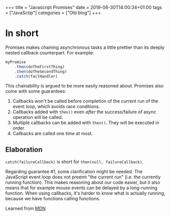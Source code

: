 +++
title = "Javascript Promises"
date = 2019-08-30T14:00:34+01:00
tags = ["JavaSctip"]
categories = ["Old blog"]
+++

# In short
Promises makes chaining asynchronous tasks a little prettier than its deeply nested callback counterpart. For example:
```javascript
myPromise
    .then(doTheFirstThing)
    .then(doTheSecondThing)
    .catch(failHandler)
```
This chainability is argued to be more easily reasoned about. Promises also come with some guarantees:
1. Callbacks won't be called before completion of the current run of the event loop, which avoids race conditions.
2. Callbacks added with `then()` even *after* the success/failure of async operation will be called.
3. Multiple callbacks can be added with `then()`. They will be executed in order.
4. Callbacks are called one time at most.

## Elaboration

`catch(failureCallback)` is short for `then(null, failureCallback)`.

Regarding guarantee #1, some clarification might be needed. The JavaScript event loop does not preemt "the
current run" (i.e. the currently running function). This makes reasoning about our code easier, but it also means
that for example mouse events can be delayed by a long-running function.
When using callbacks, it's harder to know what is actually running, because we have functions calling functions.

Learned from [MDN](https://developer.mozilla.org/en-US/docs/Web/JavaScript/Guide/Using_promises)

